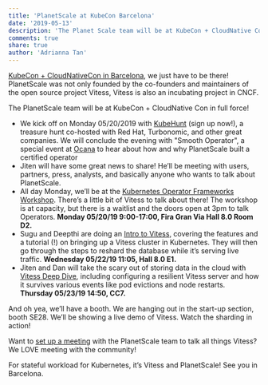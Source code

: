 ```yaml
---
title: 'PlanetScale at KubeCon Barcelona'
date: '2019-05-13'
description: 'The Planet Scale team will be at KubeCon + CloudNative Con in full force! Come say hi at KubeHunt, at our booth, or listen to our talks.' 
comments: true
share: true
author: 'Adrianna Tan'
---
```

[KubeCon + CloudNativeCon in Barcelona](https://events.linuxfoundation.org/events/kubecon-cloudnativecon-europe-2019/), we just have to be there! PlanetScale was not only founded by the co-founders and maintainers of the open source project Vitess, Vitess is also an incubating project in CNCF.

The PlanetScale team will be at KubeCon + CloudNative Con in full force!

* We kick off on Monday 05/20/2019 with [KubeHunt](http://bit.ly/kubehunt-2019-planetscale) (sign up now!), a treasure hunt co-hosted with Red Hat, Turbonomic, and other great companies. We will conclude the evening with "Smooth Operator", a special event at [Ocana](https://goo.gl/maps/rhaU49iD86qK5LnL7) to hear about how and why PlanetScale built a certified operator   
* Jiten will have some great news to share! He’ll be meeting with users, partners, press, analysts, and basically anyone who wants to talk about PlanetScale.
* All day Monday, we’ll be at the [Kubernetes Operator Frameworks Workshop](https://events.linuxfoundation.org/events/kubecon-cloudnativecon-europe-2019/co-located-events/). There’s a little bit of Vitess to talk about there! The workshop is at capacity, but there is a waitlist and the doors open at 3pm to talk Operators. **Monday 05/20/19 9:00-17:00, Fira Gran Via Hall 8.0 Room D2.**
* Sugu and Deepthi are doing an [Intro to Vitess](https://sched.co/MPiq), covering the features and a tutorial (!) on bringing up a Vitess cluster in Kubernetes. They will then go through the steps to reshard the database while it’s serving live traffic. **Wednesday 05/22/19 11:05, Hall 8.0 E1.**
* Jiten and Dan will take the scary out of storing data in the cloud with [Vitess Deep Dive](https://sched.co/MPkL), including configuring a resilient Vitess server and how it survives various events like pod evictions and node restarts. **Thursday 05/23/19 14:50, CC7.**

And oh yea, we’ll have a booth. We are hanging out in the start-up section, booth SE28. We’ll be showing a live demo of Vitess. Watch the sharding in action!

Want to [set up a meeting](http://calendly.com/planetscale) with the PlanetScale team to talk all things Vitess? We LOVE meeting with the community!

For stateful workload for Kubernetes, it’s Vitess and PlanetScale! See you in Barcelona.

